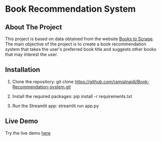# Book Recommendation System

## About The Project
This project is based on data obtained from the website [Books to Scrape](https://books.toscrape.com/). The main objective of the project is to create a book recommendation system that takes the user's preferred book title and suggests other books that may interest the user.

## Installation
1. Clone the repository:
   git clone https://github.com/ramialnajdi/Book-Recommendation-system.git
   
2. Install the required packages:
   pip install -r requirements.txt
   
3. Run the Streamlit app:
   streamlit run app.py
   

## Live Demo
Try the live demo [here](https://book-recommendation-system-9yxdvtwfjf5dgwsvwvjlae.streamlit.app/)
